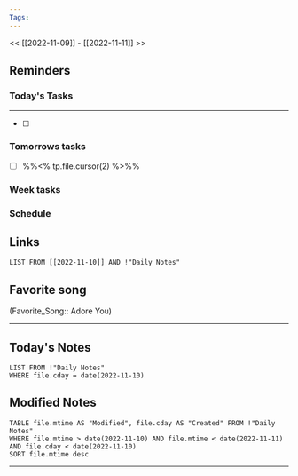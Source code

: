 ```yaml
---
Tags:
---
```

<< [[2022-11-09]] - [[2022-11-11]] >>
## Reminders
### Today's Tasks
---
- [ ] 



### Tomorrows tasks
- [ ] %%<% tp.file.cursor(2) %>%%
### Week tasks
### Schedule

## Links
```dataview
LIST FROM [[2022-11-10]] AND !"Daily Notes"
```
## Favorite song
(Favorite_Song:: Adore You)
___
## Today's Notes
```dataview
LIST FROM !"Daily Notes"
WHERE file.cday = date(2022-11-10)
```
## Modified Notes
```dataview
TABLE file.mtime AS "Modified", file.cday AS "Created" FROM !"Daily Notes" 
WHERE file.mtime > date(2022-11-10) AND file.mtime < date(2022-11-11) AND file.cday < date(2022-11-10)
SORT file.mtime desc
```
___
